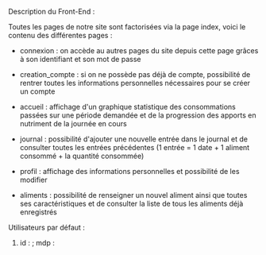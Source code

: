 Description du Front-End :

Toutes les pages de notre site sont factorisées via la page index, voici le contenu des différentes pages :

- connexion : on accède au autres pages du site depuis cette page grâces à son identifiant et son mot de passe

- creation_compte : si on ne possède pas déjà de compte, possibilité de rentrer toutes les informations 
                    personnelles nécessaires pour se créer un compte

- accueil : affichage d'un graphique statistique des consommations passées sur une période demandée 
            et de la progression des apports en nutriment de la journée en cours

- journal : possibilité d'ajouter une nouvelle entrée dans le journal et de consulter toutes les entrées
            précédentes (1 entrée = 1 date + 1 aliment consommé + la quantité consommée)

- profil : affichage des informations personnelles et possibilité de les modifier

- aliments : possibilité de renseigner un nouvel aliment ainsi que toutes ses caractéristiques et de 
             consulter la liste de tous les aliments déjà enregistrés


Utilisateurs par défaut : 

1) id : ; mdp :